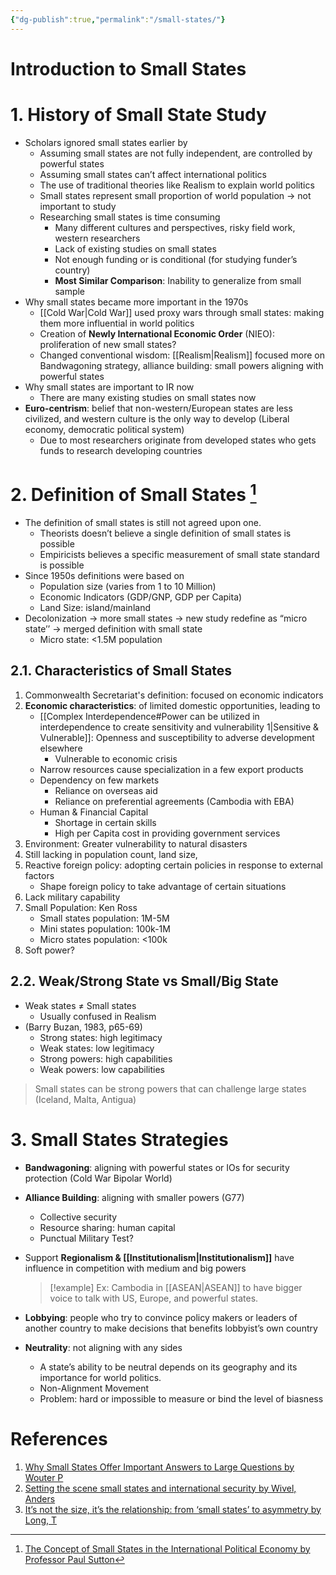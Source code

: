 ```yaml
---
{"dg-publish":true,"permalink":"/small-states/"}
---
```


# Introduction to Small States
# 1. History of Small State Study

- Scholars ignored small states earlier by
    - Assuming small states are not fully independent, are controlled by powerful states
    - Assuming small states can’t affect international politics
    - The use of traditional theories like Realism to explain world politics
    - Small states represent small proportion of world population → not important to study
    - Researching small states is time consuming
        - Many different cultures and perspectives, risky field work, western researchers
        - Lack of existing studies on small states
        - Not enough funding or is conditional (for studying funder’s country)
        - **Most Similar Comparison**: Inability to generalize from small sample
- Why small states became more important in the 1970s
    - [[Cold War\|Cold War]] used proxy wars through small states: making them more influential in world politics
    - Creation of **Newly International Economic Order** (NIEO): proliferation of new small states?
    - Changed conventional wisdom: [[Realism\|Realism]] focused more on Bandwagoning strategy, alliance building: small powers aligning with powerful states
- Why small states are important to IR now
    - There are many existing studies on small states now
- **Euro-centrism**: belief that non-western/European states are less civilized, and western culture is the only way to develop (Liberal economy, democratic political system)
    - Due to most researchers originate from developed states who gets funds to research developing countries

# 2. Definition of Small States [^1]

- The definition of small states is still not agreed upon one.
    - Theorists doesn’t believe a single definition of small states is possible
    - Empiricists believes a specific measurement of small state standard is possible
- Since 1950s definitions were based on
    - Population size (varies from 1 to 10 Million)
    - Economic Indicators (GDP/GNP, GDP per Capita)
    - Land Size: island/mainland
- Decolonization → more small states → new study redefine as “micro state’’ → merged definition with small state
    - Micro state: <1.5M population

## 2.1. Characteristics of Small States

1. Commonwealth Secretariat's definition: focused on economic indicators
2. **Economic characteristics**: of limited domestic opportunities, leading to
    - [[Complex Interdependence#Power can be utilized in interdependence to create sensitivity and vulnerability 1\|Sensitive & Vulnerable]]: Openness and susceptibility to adverse development elsewhere 
        - Vulnerable to economic crisis
    - Narrow resources cause specialization in a few export products
    - Dependency on few markets
        - Reliance on overseas aid
        - Reliance on preferential agreements (Cambodia with EBA)
    - Human & Financial Capital
        - Shortage in certain skills
        - High per Capita cost in providing government services
3. Environment: Greater vulnerability to natural disasters
4. Still lacking in population count, land size, 
5. Reactive foreign policy: adopting certain policies in response to external factors
    - Shape foreign policy to take advantage of certain situations
6. Lack military capability
7. Small Population: Ken Ross
    - Small states population: 1M-5M
    - Mini states population: 100k-1M
    - Micro states population: <100k
8. Soft power?

## 2.2. Weak/Strong State vs Small/Big State

- Weak states ≠ Small states
    - Usually confused in Realism
- (Barry Buzan, 1983, p65-69)
    - Strong states: high legitimacy
    - Weak states: low legitimacy
    - Strong powers: high capabilities
    - Weak powers: low capabilities

> Small states can be strong powers that can challenge large states (Iceland, Malta, Antigua)
> 

# 3. Small States Strategies

- **Bandwagoning**: aligning with powerful states or IOs for security protection (Cold War Bipolar World)
- **Alliance Building**: aligning with smaller powers (G77)
    - Collective security
    - Resource sharing: human capital
    - Punctual Military Test?
- Support **Regionalism & [[Institutionalism\|Institutionalism]]** have influence in competition with medium and big powers
    
	>[!example] Ex: Cambodia in [[ASEAN\|ASEAN]] to have bigger voice to talk with US, Europe, and powerful states.
    
- **Lobbying**: people who try to convince policy makers or leaders of another country to make decisions that benefits lobbyist’s own country
- **Neutrality**: not aligning with any sides
    - A state’s ability to be neutral depends on its geography and its importance for world politics.
    - Non-Alignment Movement
    - Problem: hard or impossible to measure or bind the level of biasness

# References

[^1]: [The Concept of Small States in the International Political Economy by Professor Paul Sutton](https://doi.org/10.1080/00358533.2011.565625)
1. [Why Small States Offer Important Answers to Large Questions by Wouter P](http://doi.org/10.1177/0010414014554687)
1. [Setting the scene small states and international security by Wivel, Anders](https://static-curis.ku.dk/portal/files/170605043/Wivel_Bailes_Archer.pdf)
1. [It’s not the size, it’s the relationship: from ‘small states’ to asymmetry by Long, T](https://doi.org/10.1057/s41311­)